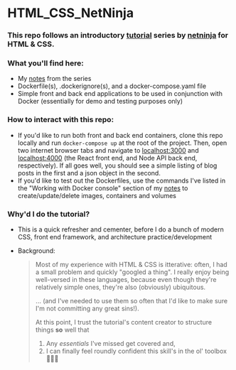 # HTML_CSS_NetNinja

### This repo follows an introductory [tutorial](https://github.com/iamshaunjp/html-and-css-crash-course) series by [netninja](https://www.youtube.com/playlist?list=PL4cUxeGkcC9ivBf_eKCPIAYXWzLlPAm6G) for HTML & CSS.

### What you'll find here:

- My [notes](https://github.com/sou7hernsaint/Docker-Net-Ninja-/blob/main/NOTES.md) from the series
- Dockerfile(s), .dockerignore(s), and a docker-compose.yaml file
- Simple front and back end applications to be used in conjunction with Docker (essentially for demo and testing purposes only)

### How to interact with this repo:

- If you'd like to run both front and back end containers, clone this repo locally and run `docker-compose up` at the root of the project. Then, open two internet browser tabs and navigate to [localhost:3000](http://localhost:3000) and [localhost:4000](http://localhost:4000) (the React front end, and Node API back end, respectively). If all goes well, you should see a simple listing of blog posts in the first and a json object in the second.
- If you'd like to test out the Dockerfiles, use the commands I've listed in the "Working with Docker console" section of my [notes](https://github.com/sou7hernsaint/Docker-Net-Ninja-/blob/main/NOTES.md#7-starting--stopping-containers) to create/update/delete images, containers and volumes

### Why'd I do the tutorial?

- This is a quick refresher and cementer, before I do a bunch of modern CSS, front end framework, and architecture practice/development

- Background:

  > Most of my experience with HTML & CSS is itterative: often, I had a small problem and quickly "googled a thing". I really enjoy being well-versed in these languages, because even though they're relatively simple ones, they're also (obviously) ubiquitous.
  > 
  > ... (and I've needed to use them so often that I'd like to make sure I'm not committing any great sins!). 
  > 
  > At this point, I trust the tutorial's content creator to structure things **so** well that
  > 1. Any _essentials_ I've missed get covered and,
  > 2. I can finally feel roundly confident this skill's in the ol' toolbox 🧰🤓💪
